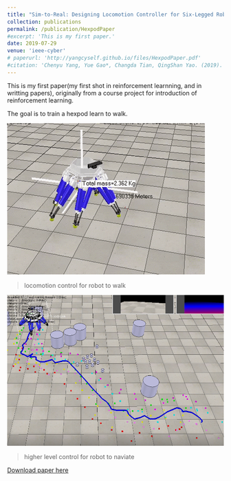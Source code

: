 ```yaml
---
title: "Sim-to-Real: Designing Locomotion Controller for Six-Legged Robot"
collection: publications
permalink: /publication/HexpodPaper
#excerpt: 'This is my first paper.'
date: 2019-07-29
venue: 'ieee-cyber'
# paperurl: 'http://yangcyself.github.io/files/HexpodPaper.pdf'
#citation: 'Chenyu Yang, Yue Gao*, Changda Tian, QingShan Yao. (2019). &quot;Sim-to-Real: Designing Locomotion Controller for Six-Legged Robot.&quot; <i>ieee-cyber </i>. 1(1).'
---
```

This is my first paper(my first shot in reinforcement learnning, and in writting papers), originally from a course project for introduction of reinforcement learning.

The goal is to train a hexpod learn to walk. 

![](../images/hexpod1.gif)
> locomotion control for robot to walk

![](../images/hexpod2.png)
> higher level control for robot to naviate

[Download paper here](http://yangcyself.github.io/files/HexpodPaper.pdf)
